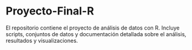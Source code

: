 # Proyecto-Final-R
El repositorio contiene el proyecto de análisis de datos con R. Incluye scripts, conjuntos de datos y documentación detallada sobre el análisis, resultados y visualizaciones. 
